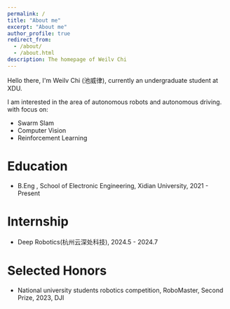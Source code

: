 ```yaml
---
permalink: /
title: "About me"
excerpt: "About me"
author_profile: true
redirect_from: 
  - /about/
  - /about.html
description: The homepage of Weilv Chi
---
```


Hello there, I'm Weilv Chi (池威律), currently an undergraduate student at XDU.

I am interested in the area of autonomous robots and autonomous driving. with focus on:

- Swarm Slam
- Computer Vision
- Reinforcement Learning


Education
======

* B.Eng , School of Electronic Engineering, Xidian University, 2021 - Present


Internship
======

* Deep Robotics(杭州云深处科技), 2024.5 - 2024.7


Selected Honors
======
* National university students robotics competition, RoboMaster, Second Prize, 2023, DJI
